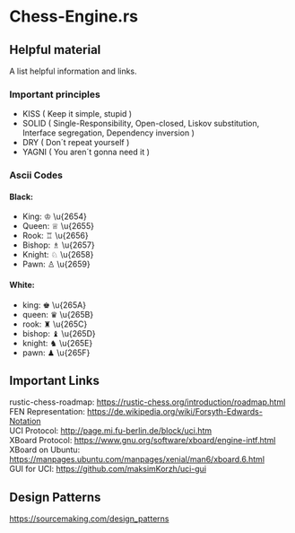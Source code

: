 # Chess-Engine.rs

## Helpful material
A list helpful information and links.

### Important principles
- KISS ( Keep it simple, stupid )
- SOLID ( Single-Responsibility, Open-closed, Liskov substitution, Interface segregation, Dependency inversion )
- DRY ( Don´t repeat yourself )
- YAGNI ( You aren´t gonna need it )

### Ascii Codes
#### Black:
- King: ♔ \\u{2654}
- Queen: ♕ \\u{2655}
- Rook: ♖ \\u{2656}
- Bishop: ♗ \\u{2657}
- Knight: ♘ \\u{2658}
- Pawn: ♙ \\u{2659}

#### White:
- king: ♚ \\u{265A}
- queen: ♛ \\u{265B}
- rook: ♜ \\u{265C}
- bishop: ♝ \\u{265D}
- knight: ♞ \\u{265E}		
- pawn: ♟ \\u{265F}

## Important Links
rustic-chess-roadmap: https://rustic-chess.org/introduction/roadmap.html \
FEN Representation: https://de.wikipedia.org/wiki/Forsyth-Edwards-Notation \
UCI Protocol: http://page.mi.fu-berlin.de/block/uci.htm \
XBoard Protocol: https://www.gnu.org/software/xboard/engine-intf.html \
XBoard on Ubuntu: https://manpages.ubuntu.com/manpages/xenial/man6/xboard.6.html \
GUI for UCI: https://github.com/maksimKorzh/uci-gui

## Design Patterns
https://sourcemaking.com/design_patterns
